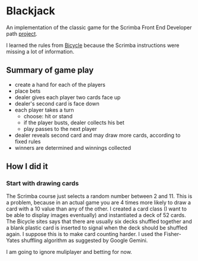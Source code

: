 # Blackjack

An implementation of the classic game for the Scrimba Front End Developer path [project](https://scrimba.com/frontend-path-c0j/~05p).

I learned the rules from [Bicycle](https://bicyclecards.com/how-to-play/blackjack) because the Scrimba instructions were missing a lot of information.

## Summary of game play

* create a hand for each of the players
* place bets
* dealer gives each player two cards face up
* dealer's second card is face down
* each player takes a turn
    - choose: hit or stand
    - if the player busts, dealer collects his bet
    - play passes to the next player
* dealer reveals second card and may draw more cards, according to fixed rules
* winners are determined and winnings collected

## How I did it

### Start with drawing cards

The Scrimba course just selects a random number between 2 and 11. This is a problem, because in an actual game you are 4 times more likely to draw a card with a 10 value than any of the other. I created a card class (I want to be able to display images eventually) and instantiated a deck of 52 cards. The Bicycle sites says that there are usually six decks shuffled together and a blank plastic card is inserted to signal when the deck should be shuffled again. I suppose this is to make card counting harder. I used the Fisher-Yates shuffling algorithm as suggested by Google Gemini.


I am going to ignore muliplayer and betting for now.

